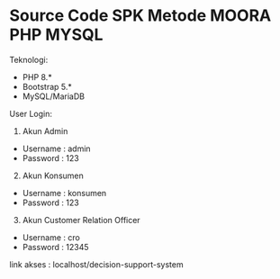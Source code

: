 # Source Code SPK Metode MOORA PHP MYSQL
Teknologi:
- PHP 8.*
- Bootstrap 5.*
- MySQL/MariaDB

User Login:
1. Akun Admin
- Username : admin
- Password : 123

2. Akun Konsumen
- Username : konsumen
- Password : 123

3. Akun Customer Relation Officer
- Username : cro
- Password : 12345

link akses : localhost/decision-support-system
